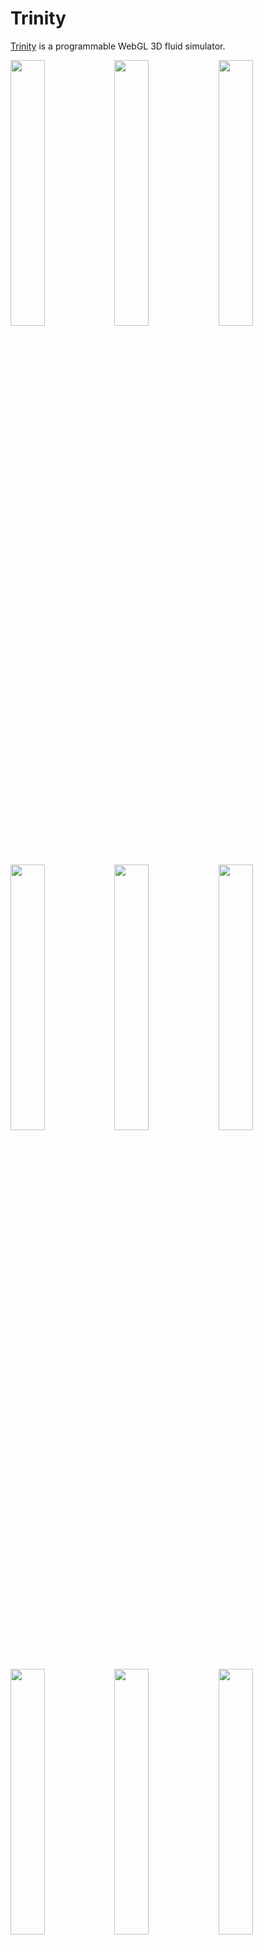 
# Trinity

<a href="https://portsmouth.github.io/Trinity/">Trinity</a> is a programmable WebGL 3D fluid simulator.

<a href='https://portsmouth.github.io/Trinity/?preset="Basic plume"'><img src="./thumbs/Basic-plume.png" width="33%"/></a><a href='https://portsmouth.github.io/Trinity/?preset="Plume + sphere collider I"'><img src="./thumbs/Plume-sphere.png" width="33%"/></a><a href='https://portsmouth.github.io/Trinity/?preset="Plume + walls"'><img src="./thumbs/Plume-walls.png" width="33%"/></a>
<a href='https://portsmouth.github.io/Trinity/?preset="Nuke III"'><img src="./thumbs/nuke.png" width="33%"/></a><a href='https://portsmouth.github.io/Trinity/?preset="Nuke"'><img src="./thumbs/nuke-II.png" width="33%"/></a><a href='https://portsmouth.github.io/Trinity/?preset="Moving fireball III"'><img src="./thumbs/fireball.png" width="33%"/></a>
<a href='https://portsmouth.github.io/Trinity/?preset="Dust devil"'><img src="./thumbs/dust-devil.png" width="33%"/></a><a href='https://portsmouth.github.io/Trinity/?preset="Dye collision"'><img src="./thumbs/Dye-collision.png" width="33%"/></a><a href='https://portsmouth.github.io/Trinity/?preset="Vortex street"'><img src="./thumbs/vortex-street.png" width="33%"/></a>

## Overview

### Simulation

Trinity solves the Navier-Stokes equations of fluid/gas dynamics for the pressure and velocity field on a fixed size Eulerian grid.

Only the core simulation logic is hard-coded, while most of the dynamics is determined by user-written GLSL programs which specify the injection of velocity, application of external forces, and the presence of (currently, static) walls which the fluid collides with. Hot fluid is simulated by injection of a scalar field representing temperature, which is then passively advected and made to affect the dynamics according to buoyancy forces. In general, up to four scalar fields (collectively referred to as "the temperature") may be passively advected and used to drive the dynamics.

The following 5 user-written GLSL programs specify the dynamics:

  - <a href="#common">Common</a>: declare UI sliders and color pickers, and bind them to UI. Setup common variables.
  - <a href="#initial">Initial</a>: specify initial conditions for velocity, temperature and medium density and albedo.
  - <a href="#inject">Inject</a>: inject velocity, heat or media into the simulation.
  - <a href="#influence">Influence</a>: apply external forces (due to e.g. buoyancy, wind).
  - <a href="#collide">Collide</a>: specify collision geometry via an SDF.
  - <a href="#render">Render</a>: specify how temperature maps to emission, and phase-function.

#### Grid geometry

In all programs, the variable `vec3 wsP` refers to the world space position in coordinates which range from the origin to `vec3 L`, where `L` is in units of voxels.
For example a grid of resolution `(128, 512, 128)` has its lower left corner at `(0,0,0)` and its upper right corner at `L=(128.0, 512.0, 128.0)`.
The center of the grid is at `L/2`. (Thus the voxel size `dL` is always equal to 1.0).

#### Technical details

 - Diffusion of the advected terms, as well as fluid viscosity, is ignored (as is common in CFD for graphics).
 - Neumann boundary conditions are applied at the edges of the grid (i.e. material flows freely out of these boundaries).
 - As WebGL does not currently support writing to 3D textures from within fragment shaders, the 3D grid has to be represented via 2D textures.
   This is done similarly to the ["flat 3D textures"](https://dl.acm.org/doi/10.5555/844174.844189) of Harris et al (2003).
 - Pressure projection is rather simplistic and done via Jacobi iteration.


### Rendering

For rendering, two color fields representing the density (extinction) and albedo of an absorbing/scattering/emitting medium (e.g dust or ink) are injected and passively advected. These are volume rendered via raymarching, assuming a single distance light (the "sun"). The map from the temperature field to emission radiance (e.g. to simulate blackbody radiation) is provided by the user.

The user-written <a href="#render">Render</a> program supplies the details of how temperature maps to emission, as well as the phase-function.



## Parameters


### Solver parameters

The fluid solver has the following parameters:

- *Nx*, *Ny*, *Nz*: the voxel resolution on each axis.
- *NprojSteps*: the number of Jacobi iterations for the pressure projection step
- *max_timesteps*: the maximum timestep count, after which the simulation loops
- *vorticity_scale*: blah blah
- *expansion*: blah blah
- *timestep*: timestep value, normally fixed at 1.0

### Renderer parameters

Volume rendering parameters:

- *extinctionScale*: scale the medium density (extinction) value
- *emissionScale*: scale the emission radiance
- *anisotropy*: set the anisotropy of the phase-function
- *exposure*: tonemapping exposure
- *gamma*: tonemapping gamma
- *saturation*: tonemapping color saturation
- *sunLatitude*: latitude angle of directional light
- *sunLongitude*: longitude angle of directional light
- *sunPower*: power of directional light
- *sunColor*: color of directional light
- *skyColor*: color of (uniform) sky dome light
- *Nraymarch*: number of raymarch steps
- *max_spp*: maximum number of samples to average the jittered raymarch over
- *spp_per_frame*: number of spp to run for each frame
- *show_bounds*: show wireframe grid bounds
- *colliderDiffuse*: collision SDF diffuse reflection color
- *colliderSpec*: collision SDF specular reflection color
- *colliderRoughness*: collision SDF specular roughness

### Load/Save scene

 - *save scene*: save scene out to a JSON file (filename auto-generated with a timestamp)
 - *load scene*: load a previously saved JSON scene file

### Keys

  - Space bar: toggle the simulation play/pause state
  - ESC key: restart the simulation from time 0.0
  - F11 key: go fullscreen
  - O key: dump JSON application state to console, used to generate new presets.
  - F key: move camera to the standard orientation
  - H key: toggle the menus and HUD


## Programs

The simulation is specified in detail by the following six GLSL programs (here with example implementations):

### Common

In this program, arbitrary numeric and color quantities which are used in other programs may be declared in the form:
```glsl
//////////////////////////////////////////////////////////////////////////////////////////////////////
// Bind UI parameters to uniforms used in the various programs
//////////////////////////////////////////////////////////////////////////////////////////////////////

// "Physics"
uniform float gravity;                    // {"name":"gravity",      	 "min":0.0, "max":1.0,    "step":0.001, "default":0.05}
uniform float buoyancy;                   // {"name":"buoyancy",         "min":0.0, "max":0.5,    "step":0.001, "default":0.5}
uniform float radiationLoss;              // {"name":"radiationLoss",    "min":0.9, "max":1.0,    "step":0.01,  "default":0.999}

// Blast geometry
uniform float blast_height;               // {"name":"blast_height",     "min":0.1, "max":0.9,    "step":0.001, "default":0.25}
uniform float blast_radius;               // {"name":"blast_radius",     "min":0.0, "max":0.1,    "step":0.001, "default":0.1}
uniform float blast_velocity;             // {"name":"blast_velocity",   "min":0.0, "max":100.0,  "step":0.1,   "default":50.0}
uniform float blast_heat_flux;            // {"name":"blast_heat_flux",  "min":0.0, "max":100.0,  "step":1.0,   "default":100.0}

// Dust
uniform float dust_inflow_rate;           // {"name":"dust_inflow_rate", "min":0.0, "max":10.0,   "step":0.01, "default":1.0}
uniform vec3  dust_absorption;            // {"name":"dust_absorption",  "default":[0.5,0.5,0.5], "scale":1.0}
uniform vec3  dust_scattering;            // {"name":"dust_scattering",  "default":[0.5,0.5,0.5], "scale":1.0}

// Rendering
uniform float TtoKelvin;                  // {"name":"TtoKelvin",        "min":0.0, "max":300.0,  "step":0.01, "default":10.0}
```

The metadata after the `//` is a JSON object which is used to generate a uniform variable for the shader, which is "bound" to (i.e. driven by) a UI slider or color picker (depending on whether "default" is a number or array).
```glsl
float Tambient;

/******************************************************/
/*                 mandatory function                 */
/******************************************************/
void init()
{
    // Any global constants defined here are available in all functions
    Tambient = 1.0;
}
```

### Initial


```glsl
//////////////////////////////////////////////////////////////////////////////////////////////////////
// Specify the initial conditions for the simulation,
// i.e. populate all the relevant fields (velocity, temperature, debris density/albedo) at time 0.0
//////////////////////////////////////////////////////////////////////////////////////////////////////

/******************************************************/
/*                 mandatory function                 */
/******************************************************/
void initial_conditions(in vec3 wsP,               // world space center of current voxel
                        in vec3 L, in float dL,    // world-space extents of grid, and voxel-size
                        inout vec3 v,              // initial velocity
                        inout vec4 T,              // initial temperature
                        inout vec3 medium,         // initial per-channel medium density (extinction)
                        inout vec3 mediumAlbedo)   // initial per-channel medium albedo
{
    v = vec3(0.0);
    T = vec4(Tambient);
    medium = vec3(0.0);
    mediumAlbedo = vec3(0.0);
}
```

### Inject

Note that the simulation time starts at `0.0`, incrementing by one timestep each frame
(looping on reaching max_timesteps).

```glsl
//////////////////////////////////////////////////////////////////////////////////////////////////////
// Update the velocity, temperature via either:
//  - specification of volumetric inflow/outflow rate due to sources/sinks (vInflow, Tinflow)
//  - modification in-place, i.e. Dirichlet boundary conditions (v, T)
// Also specify the injected medium density inflow rate, and its scattering albedo.
//////////////////////////////////////////////////////////////////////////////////////////////////////

/******************************************************/
/*                 mandatory function                 */
/******************************************************/

void inject(in vec3 wsP,                 // world space center of current voxel
            in float time,               // time (i.e. frame count times timestep value)
            in vec3 L, in float dL,      // world-space extents of grid, and voxel-size
            inout vec3 v,                // modify velocity in-place (defaults to no change)
            inout vec3 vInflow,          // velocity inflow rate (defaults to zero)
            inout vec4 T,                // modify temperature in-place (defaults to no change)
            inout vec4 Tinflow,          // temperature inflow rate (defaults to zero)
            inout vec3 mediumInflow,     // medium density inflow rate (defaults to zero)
            inout vec3 mediumAlbedo)     // medium albedo
{
    vec3 blast_center = vec3(0.5*L.x, blast_height*L.y, 0.5*L.z);
    vec3 dir = wsP - blast_center;
    float r = length(dir);
    dir /= r;
    float rt = r/(blast_radius*L.y);
    if (rt <= 1.0 && time<400.0)
    {
        // Within blast radius: inject velocity and temperature
        float radial_falloff = max(0.0, 1.0 - rt*rt*(3.0 - 2.0*rt));
        vInflow = dir * blast_velocity * radial_falloff;
        Tinflow.r = blast_heat_flux * radial_falloff;

        // Also inject absorbing/scattering "dust"
      	vec3 dust_extinction = dust_absorption + dust_scattering;
      	mediumInflow = dust_extinction * dust_inflow_rate * radial_falloff;
      	mediumAlbedo = dust_scattering / dust_extinction;
    }
  	else
  	{
        // Apply thermal relaxation due to "radiation loss"
        T.r *= radiationLoss;
    }
}

```

### Influence

```glsl
//////////////////////////////////////////////////////////////////////////////////////////////////////
// Apply any external forces to the fluid
//////////////////////////////////////////////////////////////////////////////////////////////////////

/******************************************************/
/*                 mandatory function                 */
/******************************************************/

vec3 externalForces(in vec3 wsP,                       // world space center of current voxel
                    in float time,                     // time
                    in vec3 L, in float dL,            // world-space extents of grid, and voxel-size
                    in vec3 v, in float P, in vec4 T,  // velocity, pressure, temperature at current voxel
                    in vec3 medium)                    // medium density at current voxel
{
    // Boussinesq approximation (a la Fedkiw & Stam)
    float densityAvg = (medium.r + medium.g + medium.b)/3.0;
    float buoyancy_force = -densityAvg*gravity + buoyancy*(T.r - Tambient);
    return vec3(0.0, buoyancy_force, 0.0);
}
```

### Collide

```glsl
//////////////////////////////////////////////////////////////////////////////////////////////////////
// Specify regions which contain impenetrable, static collider material
//////////////////////////////////////////////////////////////////////////////////////////////////////

float sdSphere(vec3 X, in vec3 C, float r) { return length(X-C) - r; }

/******************************************************/
/*                 mandatory function                 */
/******************************************************/

float collisionSDF(in vec3 wsP,            // world space center of current voxel
                   in float time,          // time
                   in vec3 L, in float dL) // world-space extents of grid, and voxel-size
{
    // Return SDF of the collider surface.
	// (where the interior with SDF < 0.0 is a solid obstacle)
    return sdSphere(wsP, vec3(L.x/2.0, L.y/3.0, L.z/2.0), 0.5*L.x*collider_radius);
}
```

### Render

```glsl
//////////////////////////////////////////////////////////////////////////////////////////////////////
// Specify the fluid emission field and phase function
//////////////////////////////////////////////////////////////////////////////////////////////////////

// Approximate map from temperature in Kelvin to blackbody emission color.
// Valid from 1000 to 40000 K (and additionally 0 for pure full white)
vec3 colorTemperatureToRGB(const in float temperature)
{
  mat3 m = (temperature <= 6500.0) ? mat3(vec3(0.0, -2902.1955373783176, -8257.7997278925690),
	                                      vec3(0.0, 1669.5803561666639, 2575.2827530017594),
	                                      vec3(1.0, 1.3302673723350029, 1.8993753891711275)) :
	 								 mat3(vec3(1745.0425298314172, 1216.6168361476490, -8257.7997278925690),
   	                                      vec3(-2666.3474220535695, -2173.1012343082230, 2575.2827530017594),
	                                      vec3(0.55995389139931482, 0.70381203140554553, 1.8993753891711275));
  return mix(clamp(vec3(m[0] / (vec3(clamp(temperature, 1000.0, 40000.0)) + m[1]) + m[2]), vec3(0.0), vec3(1.0)),
             vec3(1.0),
             smoothstep(1000.0, 0.0, temperature));
}

/******************************************************/
/*                 mandatory functions                */
/******************************************************/

// Specify how the temperature is mapped to the local emission radiance
vec3 temperatureToEmission(in vec4 T)
{
    vec3 emission = colorTemperatureToRGB(T.r * TtoKelvin) * pow(T.r/100.0, 4.0);
  	return emission;
}

// Optionally remap the medium density (extinction) and albedo
void mediumRemap(inout vec3 medium,
                 inout vec3 mediumAlbedo)
{}

// Specify phase function of medium
float phaseFunction(float mu,         // cosine of angle between incident and scattered ray
                    float anisotropy) // anisotropy coefficient
{
    const float pi = 3.141592653589793;
    float g = anisotropy;
    float gSqr = g*g;
    return (1.0/(4.0*pi)) * (1.0 - gSqr) / pow(1.0 - 2.0*g*mu + gSqr, 1.5);
}
```



